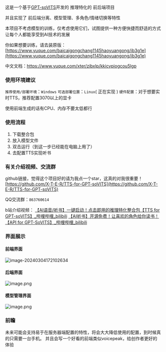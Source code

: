 这是一个基于[GPT-soVITS](https://github.com/RVC-Boss/GPT-SoVITS)开发的 推理特化的 前后端项目

并且实现了 前后端分离、模型管理、多角色/情绪切换等特性

本项目不考虑模型的训练，仅考虑使用它们，试图提供一种方便快捷而舒适的方式让每个人都能享受到AI技术的发展

你如果想要训练，请去装原版：[https://www.yuque.com/baicaigongchang1145haoyuangong/ib3g1e](https://www.yuque.com/baicaigongchang1145haoyuangong/ib3g1e)

中文文档：https://www.yuque.com/xter/zibxlp/kkicvpiogcou5lgp

### 使用环境建议
`推荐使用/部署环境`：`Windows`
`可选部署位置`：`Linux`( 正在实现 )
`硬件配置`：对于想要实时TTS，推荐配置3070以上的显卡

使用前端生成的话有CPU、内存不要太低都行

### 使用流程

1. 下载整合包
2. 放入模型文件
3. 双击运行（到这一步已经能在电脑上用了）
4. 去配置TTS实现听书
### 有关介绍视频、交流群
github链接，觉得这个项目好的请为我点一个star，这真的对我很重要！
[https://github.com/X-T-E-R/TTS-for-GPT-soVITS](https://github.com/X-T-E-R/TTS-for-GPT-soVITS)

QQ交流群：`863760614`

b站介绍视频：
[【AI语音/听书】一键启动！点击即用的推理特化整合包【TTS for GPT-soVITS】_哔哩哔哩_bilibili](https://www.bilibili.com/video/BV1Wr421p7xv/?spm_id_from=333.999.top_right_bar_window_history.content.click)
[【AI听书】开源免费！让喜欢的角色给你读书！【API for GPT-SoVITS】_哔哩哔哩_bilibili](https://www.bilibili.com/video/BV1Lm411D7pw/?spm_id_from=333.999.0.0)


### 界面展示
#### 前端界面
![image-20240304172102634](./assets/image-20240304172102634.png)
#### 后端界面
![image.png](https://cdn.nlark.com/yuque/0/2024/png/35975318/1709370809097-aa8a4ed6-822e-4513-b6f8-ecff8e988862.png#averageHue=%23111111&clientId=ub48ea26e-150c-4&from=paste&height=611&id=uda36d703&originHeight=1222&originWidth=2346&originalType=binary&ratio=2&rotation=0&showTitle=false&size=141762&status=done&style=none&taskId=u38824ef1-d0ad-48bb-8c8f-000f90f5148&title=&width=1173)
#### 模型管理界面
![image.png](https://cdn.nlark.com/yuque/0/2024/png/35975318/1709370897258-d31aceaa-c8c6-4a03-a1da-33004df5a92e.png#averageHue=%23fdf9f5&clientId=u385fa907-0641-4&from=paste&height=1032&id=ubd47d9de&originHeight=2064&originWidth=3815&originalType=binary&ratio=2&rotation=0&showTitle=false&size=875603&status=done&style=none&taskId=u3df53cf5-170e-4a8d-8615-23e15b96a54&title=&width=1907.5)

### 前瞻
未来可能会支持易于在服务器端配置的特性，将会大大降低使用的配置，到时候真的只需要一台手机。
并且会写一个好看的前端类似voicepeak，给创作者更好的体验

